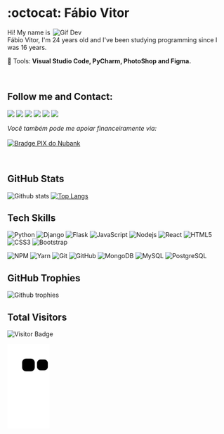 # :octocat: Fábio Vitor

<img src="https://camo.githubusercontent.com/c7165bc7d83b8b2834e9ae6fa50deafd15978958b0cbd4d00cbc77df90f0f55a/687474703a2f2f7777772e646174612d616e616c797374732e6f72672f75706c6f616466696c652f696d6167652f32303138303832362f32303138303832363036303231315f32393434322e676966" min-width="400px" max-width="400px" width="400px" align="right" alt="Gif Dev">

<p align="left"> 
  
  Hi! My name is Fábio Vitor, I'm 24 years old and I've been studying programming since I was 16 years.
</p>

<p align="left">
  💼 Tools: <strong>Visual Studio Code, PyCharm, PhotoShop and Figma.</strong>
</p>

<br>

## Follow me and Contact:


<p align="left">

  <a href="mailto:fabvitor2010@gmail.com?subject=Contato através do Github" alt="Gmail">
  <img src="https://img.shields.io/badge/-Gmail-black?style=flat-square&labelColor=FF0000&logo=gmail&logoColor=white&link=LINK-DO-SEU-EMAIL" /></a>

  <a href="https://www.linkedin.com/in/fvitor7/" alt="Linkedin">
  <img src="https://img.shields.io/badge/-Linkedin-black?style=flat-square&logo=Linkedin&logoColor=white&link=LINK-DO-SEU-LINKEDIN" /></a>

  <a href="https://api.whatsapp.com/send?phone=5575992392907&text=Contato%20atrav%C3%A9s%20do%20github" alt="WhatsApp">
  <img src="https://img.shields.io/badge/-WhatsApp-black?style=flat-square&labelColor=25d366&logo=whatsapp&logoColor=white&link=API-DO-SEU-WHATSAPP"/></a>
  
  <a href="https://www.t.me/f_vitor7" alt="Telegram">
  <img src="https://img.shields.io/badge/-Telegram-black?style=flat-square&labelColor=3b5998&logo=telegram&logoColor=white&link=LINK-DO-SEU-FACEBOOK"/></a>
  
  <a href="https://www.fb.com/fabiov7" alt="Facebook">
  <img src="https://img.shields.io/badge/-Facebook-black?style=flat-square&labelColor=3b5998&logo=facebook&logoColor=white&link=LINK-DO-SEU-FACEBOOK"/></a>

  <a href="https://www.instagram.com/f_vitor7" alt="Instagram">
  <img src="https://img.shields.io/badge/-Instagram-black?style=flat-square&labelColor=DF0174&logo=instagram&logoColor=white&link=LINK-DO-SEU-INSTAGRAM"/></a>
</p>  

<p align="left">
    <i>Você também pode me apoiar financeiramente via:</i>
    <br/><br/>
    <a href="https://nubank.com.br/pagar/gybk/zcFEaJl27t" target="_blank">
        <img src="https://img.shields.io/badge/-PIX-820AD1?logo=nubank&style=for-the-badge&logoColor=white" alt="Bradge PIX do Nubank" />
    </a>
</p>

<br>

## GitHub Stats

![Github stats](https://github-readme-stats.vercel.app/api?username=FVitor7&hide=issues&theme=gruvbox&show_icons=true&hide_border=false&count_private=true&include_all_commits=true&line_height=24.5)
[![Top Langs](https://github-readme-stats.vercel.app/api/top-langs/?username=FVitor7&layout=compact&theme=gruvbox&langs_count=6)](https://github.com/FVitor7/Fvitor7)


## Tech Skills

![Python](https://img.shields.io/badge/-Python-black?style=flat-square&logo=python)
![Django](https://img.shields.io/badge/-Django-black?style=flat-square&logo=django)
![Flask](https://img.shields.io/badge/-Flask-black?style=flat-square&logo=flask)
![JavaScript](https://img.shields.io/badge/-JavaScript-black?style=flat-square&logo=javascript)
![Nodejs](https://img.shields.io/badge/NodeJs-black.svg?logo=node.js&logoColor=white)
![React](https://img.shields.io/badge/-React-black?style=flat-square&logo=react)
![HTML5](https://img.shields.io/badge/-HTML5-black?style=flat-square&logo=html5&logoColor=white)
![CSS3](https://img.shields.io/badge/-CSS3-black?style=flat-square&logo=css3)
![Bootstrap](https://img.shields.io/badge/-Bootstrap-black?style=flat-square&logo=bootstrap)
<!--![TypeScript](https://img.shields.io/badge/-TypeScript-007ACC?style=flat-square&logo=typescript)-->
![NPM](https://img.shields.io/badge/NPM-black.svg?logo=npm)
![Yarn](https://img.shields.io/badge/Yarn-black.svg?logo=yarn&logoColor=white)
![Git](https://img.shields.io/badge/-Git-black?style=flat-square&logo=git)
![GitHub](https://img.shields.io/badge/-GitHub-black?style=flat-square&logo=github)
![MongoDB](https://img.shields.io/badge/-MongoDB-black?style=flat-square&logo=mongodb)
![MySQL](https://img.shields.io/badge/-MySQL-black?style=flat-square&logo=MySQL)
![PostgreSQL](https://img.shields.io/badge/-PostgresSQL-black?style=flat-square&logo=PostgreSQL)


## GitHub Trophies

![Github trophies](https://github-profile-trophy.vercel.app/?username=fvitor7&theme=dracula)

## Total Visitors

![Visitor Badge](https://visitor-badge.laobi.icu/badge?page_id=fvitor7.fvitor7)

 ![Snake animation](https://github.com/FVitor7/FVitor7/blob/output/github-contribution-grid-snake.svg)
